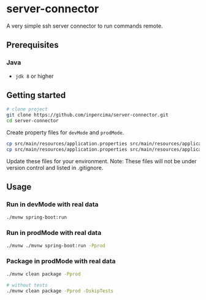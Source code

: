 # server-connector

A very simple ssh server connector to run commands remote.

## Prerequisites

### Java

* `jdk 8` or higher

## Getting started

```bash
# clone project
git clone https://github.com/inpercima/server-connector.git
cd server-connector
```

Create property files for `devMode` and `prodMode`.

```bash
cp src/main/resources/application.properties src/main/resources/application-dev.properties
cp src/main/resources/application.properties src/main/resources/application-prod.properties
```

Update these files for your environment.
Note: These files will not be under version control and listed in .gitignore.

## Usage

### Run in devMode with real data

```bash
./mvnw spring-boot:run
```

### Run in prodMode with real data

```bash
./mvnw ./mvnw spring-boot:run -Pprod
```

### Package in prodMode with real data

```bash
./mvnw clean package -Pprod

# without tests
./mvnw clean package -Pprod -DskipTests
```
